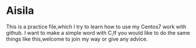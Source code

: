 # Aisila
This is a practice file,which I try to learn how to use my Centos7 work with github. 
I want to make a simple word with C,If you would like to do the same things like this,welcome to join my way or give any advice.

